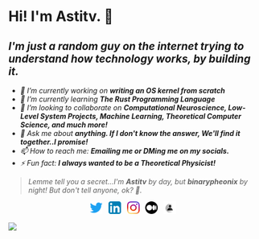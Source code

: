 <!--<img width="350" height="350" src="/res/bitmoji_hi.png">-->

# Hi! I'm Astitv. :ghost:

## _I'm just a random guy on the internet trying to understand how technology works, by building it._

<!--<p> I am a sophomore at MUJ. I like to think about and work on all kinds of stuff, from Algorithms to UI/UX design to Statistics/Data Science and more. I have experience working with programming languages like C, C++, Java, Rust, Javascript and Python. I am also a competitive programmer and like to solve problems in my free time. I also enjoy playing chess and thinking about "the big questions" in life.
</p>-->

<!--### ![Astitv's github stats](https://github-readme-stats.vercel.app/api?username=axtitv&count_private=true&theme=dark)
### ![Top Langs](https://github-readme-stats.vercel.app/api/top-langs/?username=axtitv&layout=compact&theme=dark)
-->
<!--### ![Astitv's github stats](https://github-readme-stats.vercel.app/api?username=binarypheonix&count_private=true&theme=dark)
### ![Top Langs](https://github-readme-stats.vercel.app/api/top-langs/?username=binarypheonix&layout=compact&theme=dark)
-->

<!--<div>
<a href="https://readme-stats-cfgj2cxdy.vercel.app/api?username=axtitv&count_private=true&show_icons=true&theme=midnight-purple">
  <img  align="left" src="https://readme-stats-cfgj2cxdy.vercel.app/api?username=axtitv&count_private=true&show_icons=true&theme=midnight-purple" />
</a>
<a href="https://readme-stats-cfgj2cxdy.vercel.app/api/top-langs/?username=axtitv&hide=php&theme=midnight-purple">
  <img align="left" src="https://readme-stats-cfgj2cxdy.vercel.app/api/top-langs/?username=axtitv&hide=php&theme=midnight-purple" />
</a>
</div>-->

-  _🔭 I’m currently working on **writing an OS kernel from scratch**_
-  _🌱 I’m currently learning **The Rust Programming Language**_
-  _👯 I’m looking to collaborate on **Computational Neuroscience, Low-Level System Projects, Machine Learning, Theoretical Computer Science, and much more!**_
-  _💬 Ask me about **anything. If I don't know the answer, We'll find it together..I promise!**_
-  _📫 How to reach me: **Emailing me or DMing me on my socials.**_
-  _⚡ Fun fact: **I always wanted to be a Theoretical Physicist!**_

> _Lemme tell you a secret...I'm **Astitv** by day, but **binarypheonix** by night! But don't tell anyone, ok? :shushing_face:._

<p align="center">
  <a href="https://twitter.com/axtitv"><img width="25" height="25" src="/res/twitter.svg"></a>
  &nbsp;
  <a href="https://www.linkedin.com/in/astitv-shandilya-a41452189/"><img width="25" height="25" src="/res/linkedin.svg"></a>
  &nbsp;
  <a href="https://www.instagram.com/axe.sh/"><img width="25" height="25" src="/res/instagram.svg"></a>
  &nbsp;
  <a href="https://medium.com/@binarypheonix"><img width="25" height="25" src="/res/medium.svg"></a>
  &nbsp;
  <a href="https://binarypheonix.com"><img width="25" height="25" src="/res/profile.svg"></a>
  &nbsp;
</p>

![](https://visitor-badge.laobi.icu/badge?page_id=binarypheonix.binarypheonix)




